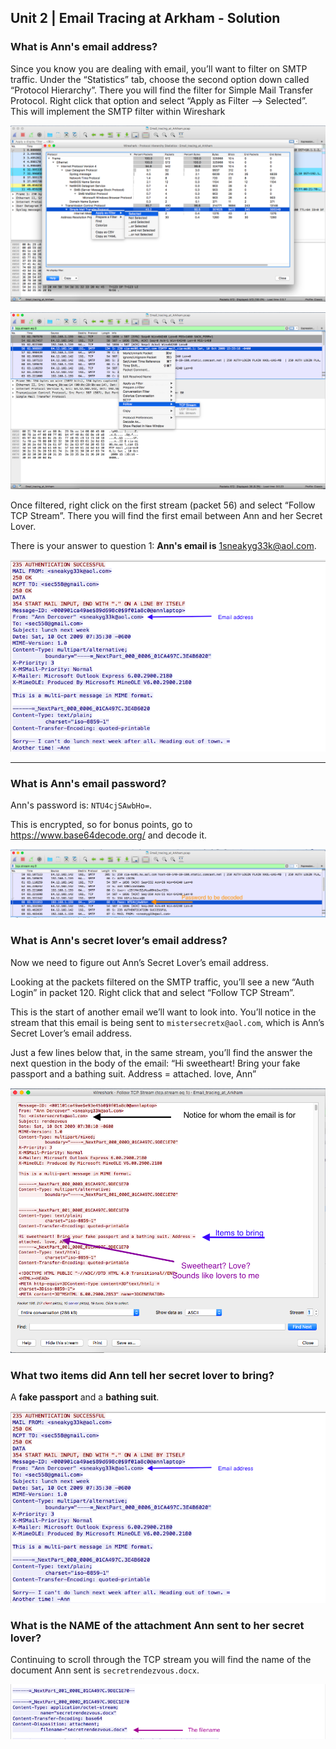 ## Unit 2 | Email Tracing at Arkham - Solution

### What is Ann's email address?

Since you know you are dealing with email, you’ll want to filter on SMTP traffic. Under the “Statistics” tab, choose the
second option down called “Protocol Hierarchy”. There you will find the filter for Simple Mail Transfer Protocol. Right click
that option and select “Apply as Filter –> Selected”. This will implement the SMTP filter within Wireshark

![](Images/1.png)

![](Images/2.png)

Once filtered, right click on the first stream (packet 56) and select “Follow TCP Stream”. There you will find the first
email between Ann and her Secret Lover.

There is your answer to question 1: **Ann's email is** 1sneakyg33k@aol.com.

![](Images/3.png)

---

### What is Ann's email password?

Ann's password is: `NTU4cjSAwbHo=`.

This is encrypted, so for bonus points, go to <https://www.base64decode.org/> and decode it.

![](Images/4.png)

### What is Ann's secret lover’s email address?

Now we need to figure out Ann’s Secret Lover’s email address.

Looking at the packets filtered on the SMTP traffic, you’ll see a new “Auth Login” in packet 120. Right click that and select “Follow TCP Stream”.

This is the start of another email we’ll want
to look into. You’ll notice in the stream that this email is being sent to `mistersecretx@aol.com`, which is Ann’s Secret Lover’s email address.

Just a few lines below that, in the same stream, you’ll find the answer the next question in the body of the email: “Hi sweetheart! Bring your fake passport and a bathing suit. Address = attached. love, Ann”

![](Images/5.png)

### What two items did Ann tell her secret lover to bring?

A **fake passport** and a **bathing suit**.

![](Images/3.png)

### What is the NAME of the attachment Ann sent to her secret lover?

Continuing to scroll through the TCP stream you will find the name of the document Ann sent is `secretrendezvous.docx`.

![](Images/6.png)
